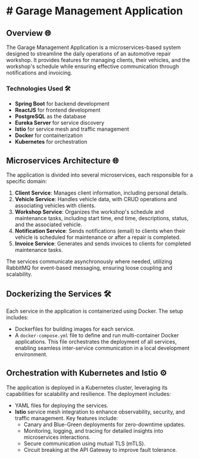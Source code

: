 # # Garage Management Application

## Overview 🌐
The Garage Management Application is a microservices-based system designed to streamline the daily operations of an automotive repair workshop. It provides features for managing clients, their vehicles, and the workshop's schedule while ensuring effective communication through notifications and invoicing.

### Technologies Used 🛠️
- **Spring Boot** for backend development
- **ReactJS** for frontend development
- **PostgreSQL** as the database
- **Eureka Server** for service discovery
- **Istio** for service mesh and traffic management
- **Docker** for containerization
- **Kubernetes** for orchestration

## Microservices Architecture 🌐
The application is divided into several microservices, each responsible for a specific domain:

1. **Client Service**: Manages client information, including personal details.
2. **Vehicle Service**: Handles vehicle data, with CRUD operations and associating vehicles with clients.
3. **Workshop Service**: Organizes the workshop's schedule and maintenance tasks, including start time, end time, descriptions, status, and the associated vehicle.
4. **Notification Service**: Sends notifications (email) to clients when their vehicle is scheduled for maintenance or after a repair is completed.
5. **Invoice Service**: Generates and sends invoices to clients for completed maintenance tasks.

The services communicate asynchronously where needed, utilizing RabbitMQ for event-based messaging, ensuring loose coupling and scalability.

## Dockerizing the Services 🛠️
Each service in the application is containerized using Docker. The setup includes:

- Dockerfiles for building images for each service.
- A `docker-compose.yml` file to define and run multi-container Docker applications. This file orchestrates the deployment of all services, enabling seamless inter-service communication in a local development environment.

## Orchestration with Kubernetes and Istio ⚙️
The application is deployed in a Kubernetes cluster, leveraging its capabilities for scalability and resilience. The deployment includes:

- YAML files for deploying the services.
- **Istio** service mesh integration to enhance observability, security, and traffic management. Key features include:
  - Canary and Blue-Green deployments for zero-downtime updates.
  - Monitoring, logging, and tracing for detailed insights into microservices interactions.
  - Secure communication using mutual TLS (mTLS).
  - Circuit breaking at the API Gateway to improve fault tolerance.

